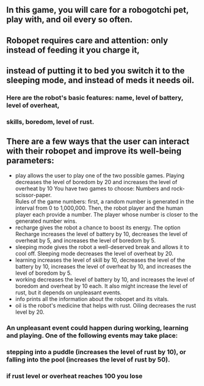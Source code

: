 ## In this game, you will care for a robogotchi pet, play with, and oil every so often.
## Robopet requires care and attention: only instead of feeding it you charge it,
## instead of putting it to bed you switch it to the sleeping mode, and instead of meds it needs oil.
### Here are the robot's basic features: name, level of battery, level of overheat, 
### skills, boredom, level of rust.
## There are a few ways that the user can interact with their robopet and improve its well-being parameters:
- play allows the user to play one of the two possible games. Playing decreases the level of boredom by 20 and increases the level of overheat by 10
You have two games to choose: Numbers and rock-scissor-paper.  
Rules of the game numbers: first, a random number is generated in the interval from 0 to 1,000,000. 
Then, the robot player and the human player each provide a number. The player whose number is closer to the generated number wins. 
- recharge gives the robot a chance to boost its energy. The option Recharge increases the level of battery by 10, decreases the level of overheat by 5, and increases the level of boredom by 5.
- sleeping mode gives the robot a well-deserved break and allows it to cool off. Sleeping mode decreases the level of overheat by 20. 
- learning increases the level of skill by 10, decreases the level of the battery by 10, increases the level of overheat by 10, and increases the level of boredom by 5. 
- working decreases the level of battery by 10, and increases the level of boredom and overheat by 10 each. It also might increase the level of rust, but it depends on unpleasant events. 
- info prints all the information about the robopet and its vitals.
- oil is the robot's medicine that helps with rust. Oiling decreases the rust level by 20.
### An unpleasant event could happen during working, learning and playing. One of the following events may take place: 
### stepping into a puddle (increases the level of rust by 10), or falling into the pool (increases the level of rust by 50).
### if rust level or overheat reaches 100 you lose 